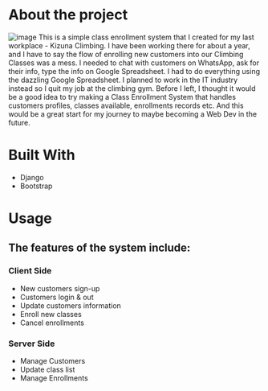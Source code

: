 # About the project
![image](https://github.com/stancheung/classenrollment/assets/52346600/fc9d6e83-546d-4608-87aa-3cc6d1728cda)
This is a simple class enrollment system that I created for my last workplace - Kizuna Climbing. 
I have been working there for about a year, and I have to say the flow of enrolling new customers into our Climbing Classes was a mess. 
I needed to chat with customers on WhatsApp, ask for their info, type the info on Google Spreadsheet. I had to do everything using the dazzling Google Spreadsheet.
I planned to work in the IT industry instead so I quit my job at the climbing gym. 
Before I left, I thought it would be a good idea to try making a Class Enrollment System that handles customers profiles, classes available, enrollments records etc. 
And this would be a great start for my journey to maybe becoming a Web Dev in the future.


# Built With
- Django
- Bootstrap

# Usage
## The features of the system include:
### Client Side
- New customers sign-up
- Customers login & out
- Update customers information
- Enroll new classes
- Cancel enrollments

### Server Side
- Manage Customers
- Update class list
- Manage Enrollments
